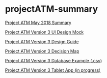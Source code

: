 # projectATM-summary

<a href="https://drive.google.com/open?id=1iEKe-p4Vnagz-CGd8gGZuTXVk1y52tSO">Project ATM May 2018 Summary</a>

<a href="https://drive.google.com/file/d/1WvV4hAlJyf6giuAfV3dbZs3WJotcaL3Z/view">Project ATM Version 3 UI Design Mock</a>

<a href="https://docs.google.com/document/d/1yRnEDefeNL-yejAc7X3pDepiSAY8ZWK6CYBLARojC0E/edit?usp=sharing">Project ATM Version 3 Design Guide</a>

<a href="https://projects.invisionapp.com/freehand/document/vqVfrOfHU">Project ATM Version 3 Decision Map</a>

<a href="https://drive.google.com/open?id=1fbssB06Byr85lm2hjeph1Sd-su6OK1de">Project ATM Version 3 Database Example (.csv)</a>

<a href="https://github.com/AnyTrueMeaning/atm-tablet">Project ATM Version 3 Tablet App (in progress)</a>

